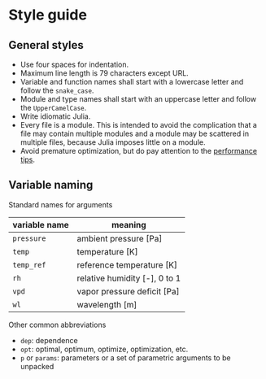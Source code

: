 # Style guide

## General styles

* Use four spaces for indentation.
* Maximum line length is 79 characters except URL.
* Variable and function names shall start with a lowercase letter and follow
  the `snake_case`.
* Module and type names shall start with an uppercase letter and follow the
  `UpperCamelCase`.
* Write idiomatic Julia.
* Every file is a module. This is intended to avoid the complication that a
  file may contain multiple modules and a module may be scattered in multiple
  files, because Julia imposes little on a module.
* Avoid premature optimization, but do pay attention to the
  [performance tips](https://docs.julialang.org/en/v1/manual/performance-tips/).

## Variable naming

Standard names for arguments

| variable name | meaning |
| ------------- | ------- |
| `pressure`    | ambient pressure [Pa] |
| `temp`        | temperature [K] |
| `temp_ref`    | reference temperature [K] |
| `rh`          | relative humidity [-], 0 to 1 |
| `vpd`         | vapor pressure deficit [Pa] |
| `wl`          | wavelength [m] |

Other common abbreviations

* `dep`: dependence
* `opt`: optimal, optimum, optimize, optimization, etc.
* `p` or `params`: parameters or a set of parametric arguments to be unpacked
